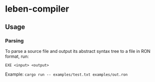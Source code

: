 # leben-compiler

## Usage

### Parsing

To parse a source file and output its abstract syntax tree to a file in RON format, run:

`EXE <input> <output>`

Example: `cargo run -- examples/test.txt examples/out.ron`
